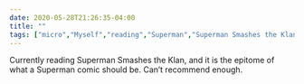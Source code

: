 ```yaml
---
date: 2020-05-28T21:26:35-04:00
title: ""
tags: ["micro","Myself","reading","Superman","Superman Smashes the Klan"]
---
```

Currently reading Superman Smashes the Klan, and it is the epitome of what a Superman comic should be. Can’t recommend enough.
